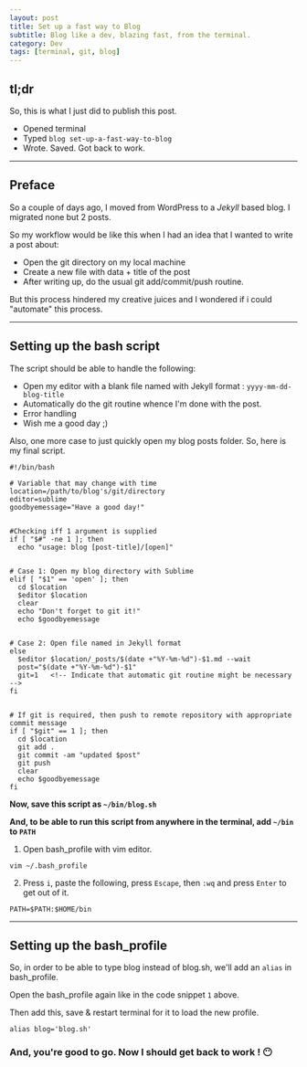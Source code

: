 ```yaml
---
layout: post
title: Set up a fast way to Blog
subtitle: Blog like a dev, blazing fast, from the terminal.
category: Dev
tags: [terminal, git, blog]
---
```


## tl;dr
So, this is what I just did to publish this post.

+ Opened terminal
+ Typed `blog set-up-a-fast-way-to-blog`
+ Wrote. Saved. Got back to work.

---

## Preface

So a couple of days ago, I moved from WordPress to a _Jekyll_ based blog. I migrated none but 2 posts. 

So my workflow would be like this when I had an idea that I wanted to write a post about:

+ Open the git directory on my local machine
+ Create a new file with data + title of the post
+ After writing up, do the usual git add/commit/push routine.

But this process hindered my creative juices and I wondered if i could "automate" this process.

---

## Setting up the bash script

The script should be able to handle the following:

+ Open my editor with a blank file named with Jekyll format : `yyyy-mm-dd-blog-title`
+ Automatically do the git routine whence I'm done with the post.
+ Error handling
+ Wish me a good day ;)

Also, one more case to just quickly open my blog posts folder. So, here is my final script.

```shell
#!/bin/bash

# Variable that may change with time
location=/path/to/blog's/git/directory
editor=sublime
goodbyemessage="Have a good day!"


#Checking iff 1 argument is supplied
if [ "$#" -ne 1 ]; then
  echo "usage: blog [post-title]/[open]"


# Case 1: Open my blog directory with Sublime
elif [ "$1" == 'open' ]; then
  cd $location
  $editor $location
  clear
  echo "Don't forget to git it!"
  echo $goodbyemessage


# Case 2: Open file named in Jekyll format
else
  $editor $location/_posts/$(date +"%Y-%m-%d")-$1.md --wait
  post="$(date +"%Y-%m-%d")-$1"
  git=1   <!-- Indicate that automatic git routine might be necessary -->
fi


# If git is required, then push to remote repository with appropriate commit message
if [ "$git" == 1 ]; then
  cd $location
  git add .
  git commit -am "updated $post"
  git push
  clear
  echo $goodbyemessage
fi  
```

**Now, save this script as `~/bin/blog.sh`**

**And, to be able to run this script from anywhere in the terminal, add `~/bin` to `PATH`**

1. Open bash_profile with vim editor. <br>
  ```shell
  vim ~/.bash_profile
  ```
2. Press `i`, paste the following, press `Escape`, then `:wq` and press `Enter` to get out of it. <br>
  ```shell
  PATH=$PATH:$HOME/bin
  ```

---

## Setting up the bash_profile

So, in order to be able to type blog instead of blog.sh, we'll add an `alias` in bash_profile.  

Open the bash_profile again like in the code snippet `1` above.  

Then add this, save & restart terminal for it to load the new profile.

```shell
alias blog='blog.sh'
```

### And, you're good to go. Now I should get back to work ! :no_mouth: